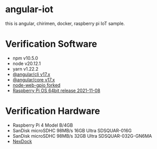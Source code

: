 # angular-iot

this is angular, chirimen, docker, raspberry pi IoT sample.

# Verification Software

- npm v10.5.0
- node v20.12.1
- yarn v1.22.2
- [@angular/cli v17.x](https://github.com/angular/angular-cli)
- [@angular/core v17.x](https://github.com/angular/angular)
- [node-web-gpio forked](https://github.com/gurezo/node-web-gpio)
- [Raspberry Pi OS 64bit release 2021-11-08](https://downloads.raspberrypi.org/raspios_arm64/images/raspios_arm64-2021-11-08/)

# Verification Hardware

- Raspberry Pi 4 Model B/4GB
- SanDisk microSDHC 98MB/s 16GB Ultra SDSQUAR-016G
- SanDisk microSDHC 98MB/s 32GB Ultra SDSQUAR-032G-GN6MA
- [NexDock](https://nexdock.com/raspberrypi-laptop/)
